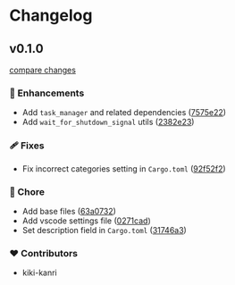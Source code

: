 # Changelog

## v0.1.0

[compare changes](https://github.com/kiki-kanri/kikiutils-rust/compare/28ddbea...v0.1.0)

### 🚀 Enhancements

- Add `task_manager` and related dependencies ([7575e22](https://github.com/kiki-kanri/kikiutils-rust/commit/7575e22))
- Add `wait_for_shutdown_signal` utils ([2382e23](https://github.com/kiki-kanri/kikiutils-rust/commit/2382e23))

### 🩹 Fixes

- Fix incorrect categories setting in `Cargo.toml` ([92f52f2](https://github.com/kiki-kanri/kikiutils-rust/commit/92f52f2))

### 🏡 Chore

- Add base files ([63a0732](https://github.com/kiki-kanri/kikiutils-rust/commit/63a0732))
- Add vscode settings file ([0271cad](https://github.com/kiki-kanri/kikiutils-rust/commit/0271cad))
- Set description field in `Cargo.toml` ([31746a3](https://github.com/kiki-kanri/kikiutils-rust/commit/31746a3))

### ❤️ Contributors

- kiki-kanri
